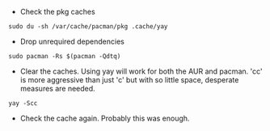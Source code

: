 - Check the pkg caches
```
sudo du -sh /var/cache/pacman/pkg .cache/yay 
```
- Drop unrequired dependencies
```
sudo pacman -Rs $(pacman -Qdtq)
```
- Clear the caches. Using yay will work for both the AUR and pacman. 'cc' is more aggressive than just 'c' but with so little space, desperate measures are needed.
```
yay -Scc
```
- Check the cache again. Probably this was enough.
